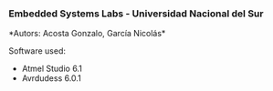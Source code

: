 <h3>Embedded Systems Labs - Universidad Nacional del Sur</h3>
*Autors: Acosta Gonzalo, García Nicolás*

Software used:
  - Atmel Studio 6.1
  - Avrdudess 6.0.1
